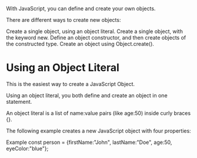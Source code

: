 With JavaScript, you can define and create your own objects.

There are different ways to create new objects:

Create a single object, using an object literal.
Create a single object, with the keyword new.
Define an object constructor, and then create objects of the constructed type.
Create an object using Object.create().

# Using an Object Literal

This is the easiest way to create a JavaScript Object.

Using an object literal, you both define and create an object in one statement.

An object literal is a list of name:value pairs (like age:50) inside curly braces {}.

The following example creates a new JavaScript object with four properties:

Example
const person = {firstName:"John", lastName:"Doe", age:50, eyeColor:"blue"};
